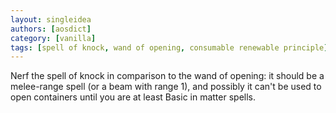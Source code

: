 ```yaml
---
layout: singleidea
authors: [aosdict]
category: [vanilla]
tags: [spell of knock, wand of opening, consumable renewable principle]
---
```

Nerf the spell of knock in comparison to the wand of opening: it should be a melee-range spell (or a beam with range 1), and possibly it can't be used to open containers until you are at least Basic in matter spells.
